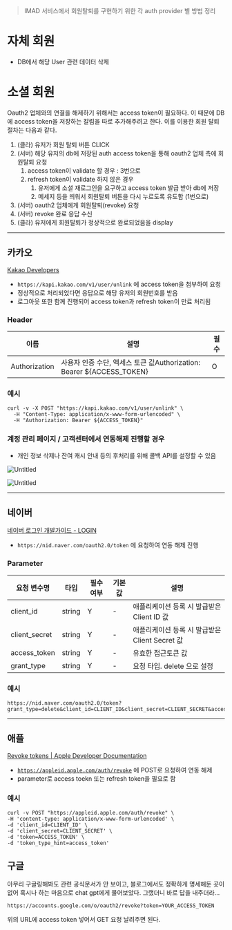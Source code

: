 > IMAD 서비스에서 회원탈퇴를 구현하기 위한 각 auth provider 별 방법 정리

# 자체 회원

- DB에서 해당 User 관련 데이터 삭제

# 소셜 회원

Oauth2 업체와의 연결을 해제하기 위해서는 access token이 필요하다. 이 때문에 DB에 access token을 저장하는 칼럼을 따로 추가해주려고 한다. 이를 이용한 회원 탈퇴 절차는 다음과 같다.

1. (클라) 유저가 회원 탈퇴 버튼 CLICK
2. (서버) 해당 유저의 db에 저장된 auth access token을 통해 oauth2 업체 측에 회원탈퇴 요청
    1. access token이 validate 할 경우 : 3번으로
    2. refresh token이 validate 하지 않은 경우
        1. 유저에게 소셜 재로그인을 요구하고 access token 발급 받아 db에 저장
        2. 메세지 등을 띄워서 회원탈퇴 버튼을 다시 누르도록 유도함 (1번으로)
3. (서버) oauth2 업체에게 회원탈퇴(revoke) 요청
4. (서버) revoke 완료 응답 수신
5. (클라) 유저에게 회원탈퇴가 정상적으로 완료되었음을 display

---

## 카카오

[Kakao Developers](https://developers.kakao.com/docs/latest/ko/kakaologin/rest-api#unlink)

- `https://kapi.kakao.com/v1/user/unlink` 에 access token을 첨부하여 요청
- 정상적으로 처리되었다면 응답으로 해당 유저의 회원번호를 받음
- 로그아웃 또한 함께 진행되어 access token과 refresh token이 만료 처리됨

### Header

| 이름 | 설명 | 필수 |
| --- | --- | --- |
| Authorization | 사용자 인증 수단, 액세스 토큰 값Authorization: Bearer ${ACCESS_TOKEN} | O |

### 예시

```
curl -v -X POST "https://kapi.kakao.com/v1/user/unlink" \
  -H "Content-Type: application/x-www-form-urlencoded" \
  -H "Authorization: Bearer ${ACCESS_TOKEN}"
```

### 계정 관리 페이지 / 고객센터에서 연동해제 진행할 경우

- 개인 정보 삭제나 잔여 캐시 안내 등의 후처리를 위해 콜백 API를 설정할 수 있음

![Untitled](https://s3-us-west-2.amazonaws.com/secure.notion-static.com/a9ff254b-1e64-4bdf-ba38-bc0b6b1f76d5/Untitled.png)

![Untitled](https://s3-us-west-2.amazonaws.com/secure.notion-static.com/8ca211b0-6894-4578-97c4-88837f8ae1cd/Untitled.png)

---

## 네이버

[네이버 로그인 개발가이드 - LOGIN](https://developers.naver.com/docs/login/devguide/devguide.md#5-3-네이버-로그인-연동-해제)

- `https://nid.naver.com/oauth2.0/token` 에 요청하여 연동 해제 진행

### Parameter

| 요청 변수명 | 타입 | 필수 여부 | 기본값 | 설명 |
| --- | --- | --- | --- | --- |
| client_id | string | Y | - | 애플리케이션 등록 시 발급받은 Client ID 값 |
| client_secret | string | Y | - | 애플리케이션 등록 시 발급받은 Client Secret 값 |
| access_token | string | Y | - | 유효한 접근토큰 값 |
| grant_type | string | Y | - | 요청 타입. delete 으로 설정 |

### 예시

```
https://nid.naver.com/oauth2.0/token?grant_type=delete&client_id=CLIENT_ID&client_secret=CLIENT_SECRET&access_token=ACCESS_TOKEN
```

---

## 애플

[Revoke tokens | Apple Developer Documentation](https://developer.apple.com/documentation/sign_in_with_apple/revoke_tokens)

- [`https://appleid.apple.com/auth/revoke`](https://appleid.apple.com/auth/revoke) 에 POST로 요청하여 연동 해제
- parameter로 access toekn 또는 refresh token을 필요로 함

### 예시

```
curl -v POST "https://appleid.apple.com/auth/revoke" \
-H 'content-type: application/x-www-form-urlencoded' \
-d 'client_id=CLIENT_ID' \
-d 'client_secret=CLIENT_SECRET' \
-d 'token=ACCESS_TOKEN' \
-d 'token_type_hint=access_token'
```

## 구글

아무리 구글링해봐도 관련 공식문서가 안 보이고, 블로그에서도 정확하게 명세해둔 곳이 없어 혹시나 하는 마음으로 chat gpt에게 물어보았다. 그랬더니 바로 답을 내주더라…

```
https://accounts.google.com/o/oauth2/revoke?token=YOUR_ACCESS_TOKEN
```

위의 URL에 access token 넣어서 GET 요청 날려주면 된다.